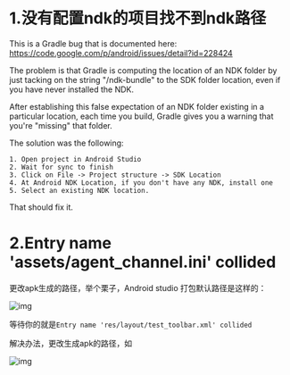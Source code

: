 # 1.没有配置ndk的项目找不到ndk路径

This is a Gradle bug that is documented here:
https://code.google.com/p/android/issues/detail?id=228424

 

The problem is that Gradle is computing the location of an NDK folder by just tacking on the string "/ndk-bundle" to the SDK folder location, even if you have never installed the NDK.

After establishing this false expectation of an NDK folder existing in a particular location, each time you build, Gradle gives you a warning that you're "missing" that folder. 

 

The solution was the following:

    1. Open project in Android Studio
    2. Wait for sync to finish
    3. Click on File -> Project structure -> SDK Location
    4. At Android NDK Location, if you don't have any NDK, install one
    5. Select an existing NDK location.

That should fix it.



# 2.Entry name 'assets/agent_channel.ini' collided



更改apk生成的路径，举个栗子，Android studio 打包默认路径是这样的：

![img](https://img-blog.csdnimg.cn/2020051409495296.png?x-oss-process=image/watermark,type_ZmFuZ3poZW5naGVpdGk,shadow_10,text_aHR0cHM6Ly9ibG9nLmNzZG4ubmV0L2x1b19ib2tl,size_16,color_FFFFFF,t_70)

等待你的就是`Entry name 'res/layout/test_toolbar.xml' collided`

解决办法，更改生成apk的路径，如

![img](https://img-blog.csdnimg.cn/20200514095235468.png?x-oss-process=image/watermark,type_ZmFuZ3poZW5naGVpdGk,shadow_10,text_aHR0cHM6Ly9ibG9nLmNzZG4ubmV0L2x1b19ib2tl,size_16,color_FFFFFF,t_70)
